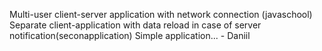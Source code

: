 Multi-user client-server application with network connection (javaschool)
Separate client-application with data reload in case of server notification(seconapplication)
Simple application...                                       - Daniil
